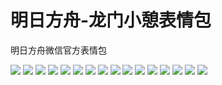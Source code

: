 # 明日方舟-龙门小憩表情包

明日方舟微信官方表情包

![](https://cdn.jsdelivr.net/gh/2x-ercha/twikoo-magic@master/image/Arknights_longmen/longmen_01.jpg)
![](https://cdn.jsdelivr.net/gh/2x-ercha/twikoo-magic@master/image/Arknights_longmen/longmen_02.jpg)
![](https://cdn.jsdelivr.net/gh/2x-ercha/twikoo-magic@master/image/Arknights_longmen/longmen_03.jpg)
![](https://cdn.jsdelivr.net/gh/2x-ercha/twikoo-magic@master/image/Arknights_longmen/longmen_04.jpg)
![](https://cdn.jsdelivr.net/gh/2x-ercha/twikoo-magic@master/image/Arknights_longmen/longmen_05.jpg)
![](https://cdn.jsdelivr.net/gh/2x-ercha/twikoo-magic@master/image/Arknights_longmen/longmen_06.jpg)
![](https://cdn.jsdelivr.net/gh/2x-ercha/twikoo-magic@master/image/Arknights_longmen/longmen_07.jpg)
![](https://cdn.jsdelivr.net/gh/2x-ercha/twikoo-magic@master/image/Arknights_longmen/longmen_08.jpg)
![](https://cdn.jsdelivr.net/gh/2x-ercha/twikoo-magic@master/image/Arknights_longmen/longmen_09.jpg)
![](https://cdn.jsdelivr.net/gh/2x-ercha/twikoo-magic@master/image/Arknights_longmen/longmen_10.jpg)
![](https://cdn.jsdelivr.net/gh/2x-ercha/twikoo-magic@master/image/Arknights_longmen/longmen_11.jpg)
![](https://cdn.jsdelivr.net/gh/2x-ercha/twikoo-magic@master/image/Arknights_longmen/longmen_12.jpg)
![](https://cdn.jsdelivr.net/gh/2x-ercha/twikoo-magic@master/image/Arknights_longmen/longmen_13.jpg)
![](https://cdn.jsdelivr.net/gh/2x-ercha/twikoo-magic@master/image/Arknights_longmen/longmen_14.jpg)
![](https://cdn.jsdelivr.net/gh/2x-ercha/twikoo-magic@master/image/Arknights_longmen/longmen_15.jpg)
![](https://cdn.jsdelivr.net/gh/2x-ercha/twikoo-magic@master/image/Arknights_longmen/longmen_16.jpg)
